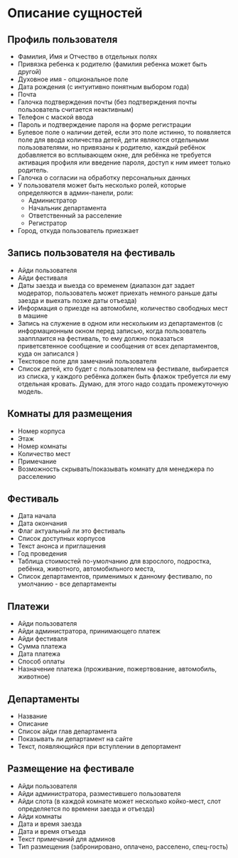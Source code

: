 # Описание сущностей

## Профиль пользователя
- Фамилия, Имя и Отчество в отдельных полях
- Привязка ребенка к родителю (фамилия ребенка может быть другой)
- Духовное имя - опциональное поле
- Дата рождения (с интуитивно понятным выбором года)
- Почта
- Галочка подтверждения почты (без подтверждения почты пользователь считается неактивным)
- Телефон с маской ввода
- Пароль и подтверждение пароля на форме регистрации
- Булевое поле о наличии детей, если это поле истинно, то появляется поле для ввода количества детей, дети являются отдельными пользователями, но привязаны к родителю, каждый ребёнок добавляется во всплывающем окне, для ребёнка не требуется активация профиля или введение пароля, доступ к ним имеет только родитель.
- Галочка о согласии на обработку персональных данных
- У пользователя может быть несколько ролей, которые определяются в админ-панели, роли:
  - Администратор
  - Начальник департамента
  - Ответственный за расселение
  - Регистратор
- Город, откуда пользователь приезжает

## Запись пользователя на фестиваль
- Айди пользователя
- Айди фестиваля
- Даты заезда и выезда со временем (диапазон дат задает модератор, пользователь может приехать немного раньше даты заезда и выехать позже даты отъезда)
- Информация о приезде на автомобиле, количество свободных мест в машине
- Запись на служение в одном или нескольким из департаментов (с информационным окном перед записью, когда пользователь заапплаится на фестиваль, то ему должно показаться приветсвтенное сообщение и сообщения от всех департаментов, куда он записался )
- Текстовое поле для замечаний пользователя
- Список детей, кто будет с пользователем на фестивале, выбирается из списка, у каждого ребёнка должен быть флажок требуется ли ему отдельная кровать. Думаю, для этого надо создать промежуточную модель.

## Комнаты для размещения
- Номер корпуса
- Этаж
- Номер комнаты
- Количество мест
- Примечание
- Возможность скрывать/показывать комнату для менеджера по расселению

## Фестиваль
- Дата начала
- Дата окончания
- Флаг актуальный ли это фестиваль
- Список доступных корпусов
- Текст анонса и приглашения
- Год проведения
- Таблица стоимостей по-умолчанию для взрослого, подростка, ребёнка, животного, автомобильного места,
- Список департаментов, применимых к данному фестивалю, по умолчанию - все департаменты

## Платежи
- Айди пользователя
- Айди администратора, принимающего платеж
- Айди фестиваля
- Сумма платежа
- Дата платежа
- Способ оплаты
- Назначение платежа (проживание, пожертвование, автомобиль, животное)

## Департаменты
- Название
- Описание
- Список айди глав департамента
- Показывать ли департамент на сайте
- Текст, появляющийся при вступлении в депортамент

## Размещение на фестивале
- Айди пользователя
- Айди администратора, разместившего пользователя
- Айди слота (в каждой комнате может несколько койко-мест, слот определяется по времени заезда и отъезда)
- Айди комнаты
- Дата и время заезда
- Дата и время отъезда
- Текст примечаний для админов
- Тип размещения (забронировано, оплачено, расселено, спец-гость)